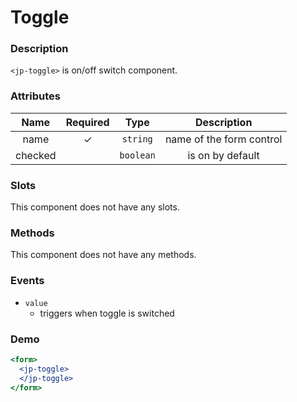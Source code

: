 # Toggle

### Description

`<jp-toggle>` is on/off switch component.

### Attributes

| **Name** | **Required** | **Type** | **Description** |
| :----: | :----: | :----: | :---: |
| name | ✓ | `string` |  name of the form control |
| checked | | `boolean`| is on by default |

  
### Slots

This component does not have any slots.

### Methods

This component does not have any methods.

### Events

- `value` 
  - triggers when toggle is switched

### Demo

```jsx live
<form>
  <jp-toggle>
  </jp-toggle>
</form>
```
